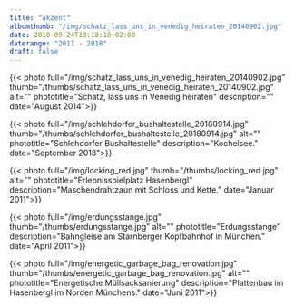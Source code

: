 ```yaml
---
title: "akzent"
albumthumb: "/img/schatz_lass_uns_in_venedig_heiraten_20140902.jpg"
date: 2018-09-24T13:18:10+02:00
daterange: "2011 - 2018"
draft: false
---
```


{{< photo full="/img/schatz_lass_uns_in_venedig_heiraten_20140902.jpg" thumb="/thumbs/schatz_lass_uns_in_venedig_heiraten_20140902.jpg" alt="" phototitle="Schatz, lass uns in Venedig heiraten" description="" date="August 2014">}}

{{< photo full="/img/schlehdorfer_bushaltestelle_20180914.jpg" thumb="/thumbs/schlehdorfer_bushaltestelle_20180914.jpg" alt="" phototitle="Schlehdorfer Bushaltestelle" description="Kochelsee." date="September 2018">}}

{{< photo full="/img/locking_red.jpg" thumb="/thumbs/locking_red.jpg" alt="" phototitle="Erlebnisspielplatz Hasenbergl" description="Maschendrahtzaun mit Schloss und Kette." date="Januar 2011">}}

{{< photo full="/img/erdungsstange.jpg" thumb="/thumbs/erdungsstange.jpg" alt="" phototitle="Erdungsstange" description="Bahngleise am Starnberger Kopfbahnhof in München." date="April 2011">}}

{{< photo full="/img/energetic_garbage_bag_renovation.jpg" thumb="/thumbs/energetic_garbage_bag_renovation.jpg" alt="" phototitle="Energetische Müllsacksanierung" description="Plattenbau im Hasenbergl im Norden Münchens." date="Juni 2011">}}